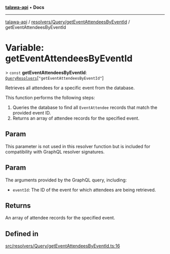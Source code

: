 [**talawa-api**](../../../../README.md) • **Docs**

***

[talawa-api](../../../../modules.md) / [resolvers/Query/getEventAttendeesByEventId](../README.md) / getEventAttendeesByEventId

# Variable: getEventAttendeesByEventId

\> `const` **getEventAttendeesByEventId**: [`QueryResolvers`](../../../../types/generatedGraphQLTypes/type-aliases/QueryResolvers.md)\[`"getEventAttendeesByEventId"`\]

Retrieves all attendees for a specific event from the database.

This function performs the following steps:
1. Queries the database to find all `EventAttendee` records that match the provided event ID.
2. Returns an array of attendee records for the specified event.

## Param

This parameter is not used in this resolver function but is included for compatibility with GraphQL resolver signatures.

## Param

The arguments provided by the GraphQL query, including:
  - `eventId`: The ID of the event for which attendees are being retrieved.

## Returns

An array of attendee records for the specified event.

## Defined in

[src/resolvers/Query/getEventAttendeesByEventId.ts:16](https://github.com/PalisadoesFoundation/talawa-api/blob/790ab2939a7c80eb0ff31afd318f8889a001f225/src/resolvers/Query/getEventAttendeesByEventId.ts#L16)
